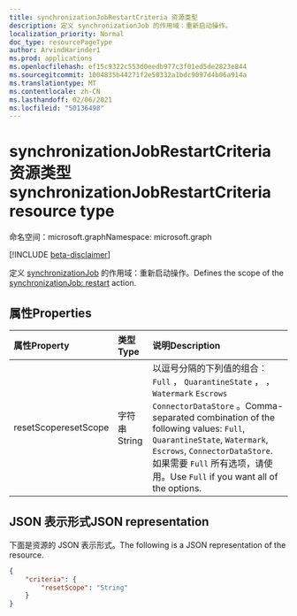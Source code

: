```yaml
---
title: synchronizationJobRestartCriteria 资源类型
description: 定义 synchronizationJob 的作用域：重新启动操作。
localization_priority: Normal
doc_type: resourcePageType
author: ArvindHarinder1
ms.prod: applications
ms.openlocfilehash: ef15c9322c553d0eedb977c3f01ed5de2823e844
ms.sourcegitcommit: 1004835b44271f2e50332a1bdc9097d4b06a914a
ms.translationtype: MT
ms.contentlocale: zh-CN
ms.lasthandoff: 02/06/2021
ms.locfileid: "50136498"
---
```

# <a name="synchronizationjobrestartcriteria-resource-type"></a><span data-ttu-id="e4181-103">synchronizationJobRestartCriteria 资源类型</span><span class="sxs-lookup"><span data-stu-id="e4181-103">synchronizationJobRestartCriteria resource type</span></span>

<span data-ttu-id="e4181-104">命名空间：microsoft.graph</span><span class="sxs-lookup"><span data-stu-id="e4181-104">Namespace: microsoft.graph</span></span>

[!INCLUDE [beta-disclaimer](../../includes/beta-disclaimer.md)]

<span data-ttu-id="e4181-105">定义 [synchronizationJob](../api/synchronization-synchronizationjob-restart.md) 的作用域：重新启动操作。</span><span class="sxs-lookup"><span data-stu-id="e4181-105">Defines the scope of the [synchronizationJob: restart](../api/synchronization-synchronizationjob-restart.md) action.</span></span>

## <a name="properties"></a><span data-ttu-id="e4181-106">属性</span><span class="sxs-lookup"><span data-stu-id="e4181-106">Properties</span></span>
| <span data-ttu-id="e4181-107">属性</span><span class="sxs-lookup"><span data-stu-id="e4181-107">Property</span></span>     | <span data-ttu-id="e4181-108">类型</span><span class="sxs-lookup"><span data-stu-id="e4181-108">Type</span></span>   |<span data-ttu-id="e4181-109">说明</span><span class="sxs-lookup"><span data-stu-id="e4181-109">Description</span></span>|
|:---------------|:--------|:----------|
|<span data-ttu-id="e4181-110">resetScope</span><span class="sxs-lookup"><span data-stu-id="e4181-110">resetScope</span></span>|<span data-ttu-id="e4181-111">字符串</span><span class="sxs-lookup"><span data-stu-id="e4181-111">String</span></span>| <span data-ttu-id="e4181-112">以逗号分隔的下列值的组合： `Full` ， `QuarantineState` ， ， `Watermark` `Escrows` `ConnectorDataStore` 。</span><span class="sxs-lookup"><span data-stu-id="e4181-112">Comma-separated combination of the following values: `Full`, `QuarantineState`, `Watermark`, `Escrows`, `ConnectorDataStore`.</span></span> <span data-ttu-id="e4181-113">如果需要 `Full` 所有选项，请使用。</span><span class="sxs-lookup"><span data-stu-id="e4181-113">Use `Full` if you want all of the options.</span></span>|

## <a name="json-representation"></a><span data-ttu-id="e4181-114">JSON 表示形式</span><span class="sxs-lookup"><span data-stu-id="e4181-114">JSON representation</span></span>

<span data-ttu-id="e4181-115">下面是资源的 JSON 表示形式。</span><span class="sxs-lookup"><span data-stu-id="e4181-115">The following is a JSON representation of the resource.</span></span>

<!-- {
  "blockType": "resource",
  "optionalProperties": [

  ],
  "@odata.type": "microsoft.graph.synchronizationJobRestartCriteria"
}-->

```json
{
    "criteria": {
        "resetScope": "String"
    }
}


```

<!-- uuid: 8fcb5dbc-d5aa-4681-8e31-b001d5168d79
2015-10-25 14:57:30 UTC -->
<!--
{
  "type": "#page.annotation",
  "description": "synchronizationJobRestartCriteria resource",
  "keywords": "",
  "section": "documentation",
  "tocPath": "",
  "suppressions": []
}
-->


